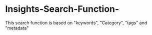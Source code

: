 # Insights-Search-Function-

This search function is based on "keywords", "Category", "tags" and "metadata"
